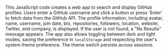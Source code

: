 This JavaScript code creates a web app to search and display GitHub profiles. Users enter a GitHub username and click a button or press 'Enter' to fetch data from the GitHub API. The profile information, including avatar, name, username, join date, bio, repositories, followers, location, website, Twitter, and company, is displayed. If the user is not found, a "No Results" message appears. The app also allows toggling between dark and light modes, saving the preference in `localStorage` and respecting the user's system theme preference. The theme switch persists across sessions.
